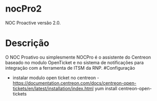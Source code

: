 # nocPro2
 NOC Proactive versão 2.0.
# Descrição
 O NOC Proativo ou simplesmente NOCPro é o assistente do Centreon baseado no modulo OpenTicket e no sistema de notificações para integração com a ferramenta de ITSM da RNP.
#Configuração
- instalar modulo open ticket no centreon - https://documentation.centreon.com/docs/centreon-open-tickets/en/latest/installation/index.html
yum install centreon-open-tickets
